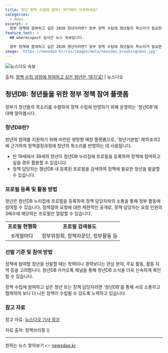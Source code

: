 ```yaml
---
title: 청년 정책 수립에 참여! 여기에서 시작하세요!
categories:
  - News
excerpt: >
  정부 정책에 참여하고 싶은 2030 청년이라면? 정부 정책 수립에 청년들의 목소리가 필요한 정책 담당자라면?…
feature_text: >
  ## whereispost 실시간 뉴스 속보입니다.

  정부 정책에 참여하고 싶은 2030 청년이라면? 정부 정책 수립에 청년들의 목소리가 필요한 정책 담당자라면?…
image: 'https://newsdao.kr/res/images/meta/newsdao_breakingnews.jpg'
---
```


![뉴스다오 속보](https://newsdao.kr/res/images/meta/newsdao_breakingnews.jpg)

<p>출처: <a href="https://newsdao.kr/3787" rel="dofollow">정책 수립 과정에 참여하고 싶은 청년은 ‘여기’로!</a> | 뉴스다오</p>

<h2 data-ke-size="size26">청년DB: 청년들을 위한 정부 정책 참여 플랫폼</h2>
<p data-ke-size="size16">정부가 청년들의 목소리를 수렴하여 정책 수립에 반영하기 위해 운영하는 '청년DB'에 대해 알아봅시다.</p>

<h3>청년DB란?</h3>
<p data-ke-size="size16">청년의 참여를 지원하기 위해 마련된 쌍방향 매칭 플랫폼으로, '청년기본법' 제15조의2에 근거하여 정책결정과정에 청년의 목소리를 반영하는 데 사용됩니다.</p>
<ul>
  <li>만 19세에서 39세의 청년이 청년DB 누리집에 프로필을 등록하여 정책에 참여하고 싶을 경우 활용할 수 있습니다.</li>
  <li>정책 담당자는 청년DB 내 등록된 프로필을 검색하여 정책에 필요한 청년을 발굴할 수 있습니다.</li>
</ul>

<h3>프로필 등록 및 활용 방법</h3>
<p data-ke-size="size16">청년은 청년DB 누리집에 프로필을 등록하여 정책 담당자와의 소통을 통해 정부 활동에 참여할 수 있습니다. 정책참여 요청에 대한 제한적인 공개로, 정책 담당자는 요청 인원의 3배수에 해당하는 프로필만 열람할 수 있습니다.</p>
<table>
  <tr>
    <td style="text-align: center; height: 17px;"><b>프로필 현행화</b></td>
    <td style="text-align: center; height: 17px;"><b>프로필 검색용도</b></td>
  </tr>
  <tr>
    <td style="text-align: center; height: 17px;">6개월마다</td>
    <td style="text-align: center; height: 17px;">정부위원회, 정책자문단, 정부활동 등</td>
  </tr>
</table>

<h3>선발 기준 및 참여 방법</h3>
<p data-ke-size="size16">정책에 참여할 청년을 선발할 때는 학력이나 경력보다는 관심 분야, 주요 활동, 활동 지역 등을 고려합니다. 청년DB 카카오톡 채널을 통해 청년DB 소식을 더욱 신속하게 확인할 수 있습니다.</p>

<p data-ke-size="size16">정책 수립에 참여하고 싶은 청년 또는 정책 담당자라면 '청년DB'를 통해 서로 소통하고 협력하여 보다 더 나은 정책이 수립될 수 있도록 노력하고 있습니다.</p>

<h3>참고 자료</h3>
<p data-ke-size="size16">참고 자료: <a href="https://newsdao.kr/3787">뉴스다오 기사 링크</a></p>
<p data-ke-size="size16">자료 출처: 정책브리핑 ()</p>
<hr> 

원하는 뉴스 찾아보기 👉 <a href="https://newsdao.kr" rel="dofollow">newsdao.kr</a>


